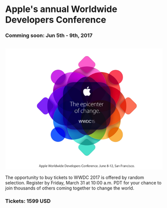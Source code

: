 # Apple's annual Worldwide Developers Conference 

### Comming soon: Jun 5th - 9th, 2017

&nbsp;&nbsp;&nbsp;&nbsp;&nbsp;&nbsp;&nbsp;&nbsp;&nbsp;![alt text](./images/wwdc.png "WWDC")

The opportunity to buy tickets to WWDC 2017 is offered by random selection. Register by Friday, March 31 at 10:00 a.m. PDT for your chance to join thousands of others coming together to change the world.

### Tickets: 1599 USD